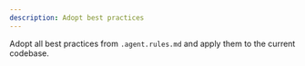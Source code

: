```yaml
---
description: Adopt best practices
---
```


Adopt all best practices from `.agent.rules.md` and apply them to the current codebase.